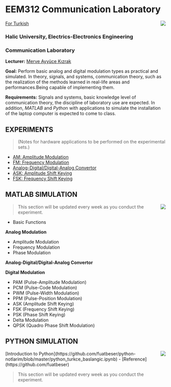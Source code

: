 # EEM312 Communication Laboratory 
[For Turkish](https://github.com/ayyucekizrak/EEM312-Haberlesme-Laboratuvari/blob/master/README.md)
<img align="right" src="https://www.tercihrobotu.com.tr/MediaFiles/Universities/Logos/LGB_2019_1.png">

### Halic University, Electrics-Electronics Engineering 
### Communication Laboratory

**Lecturer:** [Merve Ayyüce Kızrak](http://www.ayyucekizrak.com/en/about/)

**Goal:** Perform basic analog and digital modulation types as practical and simulated. In theory, signals, and systems, communication theory, such as the realization of the methods learned in real-life areas and performances.Being capable of implementing them.

**Requirements:** Signals and systems, basic knowledge level of communication theory, the discipline of laboratory use are expected. In addition, *MATLAB* and *Pytho*n with applications to simulate the installation of the laptop computer is expected to come to class.

## EXPERIMENTS 
> (Notes for hardware applications to be performed on the experimental sets.)

- [AM: Amplitude Modulation](https://github.com/ayyucekizrak/EEM312-Haberlesme-Laboratuvari/blob/master/2-modul-2-ENG.pdf)
- [FM: Frequency Modulation](https://github.com/ayyucekizrak/EEM312-Haberlesme-Laboratuvari/blob/master/3-modul-3-ENG.pdf)
- [Analog-Digital/Digital-Analog Convertor](https://github.com/ayyucekizrak/EEM312-Haberlesme-Laboratuvari/blob/master/4-modul-4-ENG.pdf)
- [ASK: Amplitude Shift Keying](https://github.com/ayyucekizrak/EEM312-Haberlesme-Laboratuvari/blob/master/6-ASK-2016-ENG.pdf)
- [FSK: Frequency Shift Keying](https://github.com/ayyucekizrak/EEM312-Haberlesme-Laboratuvari/blob/master/7-FSK-2016-ENG.pdf)

## MATLAB SIMULATION
<img align="right" src="https://www.computerhope.com/jargon/m/matlab-logo.jpg">

> This section will be updated every week as you conduct the experiment. 

- Basic Functions

**Analog Modulation**
- Amplitude Modulation
- Frequency Modulation
- Phase Modulation

**Analog-Digital/Digital-Analog Convertor**

**Digital Modulation**
- PAM (Pulse-Amplitude Modulation)
- PCM (Pulse-Code Modulation)
- PWM (Pulse-Width Modulation)
- PPM (Pulse-Position Modulation)
- ASK (Amplitude Shift Keying)
- FSK (Frequency Shift Keying)
- PSK (Phase Shift Keying)
- Delta Modulation
- QPSK (Quadro Phase Shift Modulation)


## PYTHON SIMULATION
<img align="right" src="https://www.101computing.net/wp/wp-content/uploads/python-logo-1.png">
[Introduction to Python](https://github.com/fuatbeser/python-notlarim/blob/master/python_turkce_baslangic.ipynb) - [Reference](https://github.com/fuatbeser)

> This section will be updated every week as you conduct the experiment.

